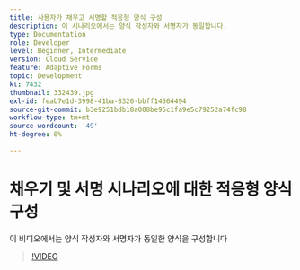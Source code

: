 ```yaml
---
title: 사용자가 채우고 서명할 적응형 양식 구성
description: 이 시나리오에서는 양식 작성자와 서명자가 동일합니다.
type: Documentation
role: Developer
level: Beginner, Intermediate
version: Cloud Service
feature: Adaptive Forms
topic: Development
kt: 7432
thumbnail: 332439.jpg
exl-id: feab7e1d-3998-41ba-8326-bbff14564494
source-git-commit: b3e9251bdb18a008be95c1fa9e5c79252a74fc98
workflow-type: tm+mt
source-wordcount: '49'
ht-degree: 0%

---
```


# 채우기 및 서명 시나리오에 대한 적응형 양식 구성


이 비디오에서는 양식 작성자와 서명자가 동일한 양식을 구성합니다

>[!VIDEO](https://video.tv.adobe.com/v/332439?quality=12&learn=on)
